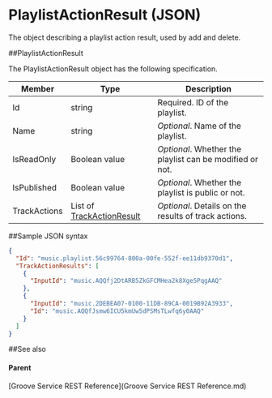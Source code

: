 # PlaylistActionResult (JSON) 

The object describing a playlist action result, used by add and delete. 

##PlaylistActionResult


The PlaylistActionResult object has the following specification.

| **Member**   | **Type**                                                                         | **Description**                                        |
|--------------|----------------------------------------------------------------------------------|--------------------------------------------------------|
| Id           | string                                                                           | Required. ID of the playlist.                          |
| Name         | string                                                                           | *Optional*. Name of the playlist.                        |
| IsReadOnly   | Boolean value                                                                    | *Optional*. Whether the playlist can be modified or not. |
| IsPublished  | Boolean value                                                                    | *Optional*. Whether the playlist is public or not.       |
| TrackActions | List of [TrackActionResult](JSON_TrackActionResult.md) | *Optional*. Details on the results of track actions.     |

##Sample JSON syntax
```json
{
  "Id": "music.playlist.56c99764-800a-00fe-552f-ee11db9370d1",
  "TrackActionResults": [
    {
      "InputId": "music.AQQfj2DtARB5ZkGFCMHea2k8Xge5PqgAAQ"
    },
    {
      "InputId": "music.2DEBEA07-0100-11DB-89CA-0019B92A3933",
      "Id": "music.AQQfJsmw6ICU5kmUw5dPSMsTLwfq6y0AAQ"
    }
  ]
}
```
##See also

#### Parent

[Groove Service REST Reference](Groove Service REST Reference.md)
